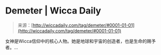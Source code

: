 <!--yml

category: 未分类

date: 2024-06-12 18:26:11

-->

# Demeter | Wicca Daily

> 来源：[http://wiccadaily.com/tag/demeter/#0001-01-01](http://wiccadaily.com/tag/demeter/#0001-01-01)

女神是Wicca信仰中的核心人物。她是地球和宇宙的创造者，也是生命的赐予者。…
